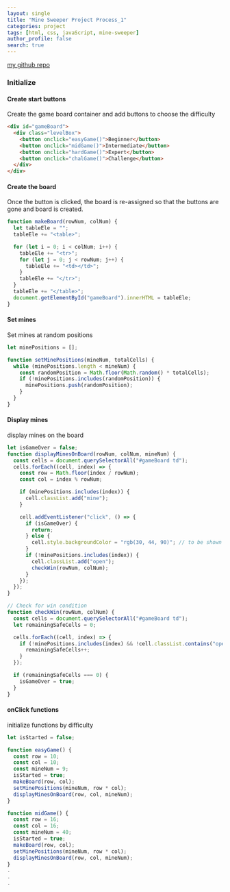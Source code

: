 ```yaml
---
layout: single
title: "Mine Sweeper Project Process_1"
categories: project
tags: [html, css, javaScript, mine-sweeper]
author_profile: false
search: true
---
```


[my github repo](https://github.com/HenryChung98/mineSweeper)

### Initialize

#### Create start buttons

Create the game board container and add buttons to choose the difficulty

```html
<div id="gameBoard">
  <div class="levelBox">
    <button onclick="easyGame()">Beginner</button>
    <button onclick="midGame()">Intermediate</button>
    <button onclick="hardGame()">Expert</button>
    <button onclick="chalGame()">Challenge</button>
  </div>
</div>
```

#### Create the board

Once the button is clicked, the board is re-assigned so that the buttons are gone and board is created.

```javascript
function makeBoard(rowNum, colNum) {
  let tableEle = "";
  tableEle += "<table>";

  for (let i = 0; i < colNum; i++) {
    tableEle += "<tr>";
    for (let j = 0; j < rowNum; j++) {
      tableEle += "<td></td>";
    }
    tableEle += "</tr>";
  }
  tableEle += "</table>";
  document.getElementById("gameBoard").innerHTML = tableEle;
}
```

#### Set mines

Set mines at random positions

```javascript
let minePositions = [];

function setMinePositions(mineNum, totalCells) {
  while (minePositions.length < mineNum) {
    const randomPosition = Math.floor(Math.random() * totalCells);
    if (!minePositions.includes(randomPosition)) {
      minePositions.push(randomPosition);
    }
  }
}
```

#### Display mines

display mines on the board

```javascript
let isGameOver = false;
function displayMinesOnBoard(rowNum, colNum, mineNum) {
  const cells = document.querySelectorAll("#gameBoard td");
  cells.forEach((cell, index) => {
    const row = Math.floor(index / rowNum);
    const col = index % rowNum;

    if (minePositions.includes(index)) {
      cell.classList.add("mine");
    }

    cell.addEventListener("click", () => {
      if (isGameOver) {
        return;
      } else {
        cell.style.backgroundColor = "rgb(30, 44, 90)"; // to be shown it is clicked
      }
      if (!minePositions.includes(index)) {
        cell.classList.add("open");
        checkWin(rowNum, colNum);
      }
    });
  });
}

// Check for win condition
function checkWin(rowNum, colNum) {
  const cells = document.querySelectorAll("#gameBoard td");
  let remainingSafeCells = 0;

  cells.forEach((cell, index) => {
    if (!minePositions.includes(index) && !cell.classList.contains("open")) {
      remainingSafeCells++;
    }
  });

  if (remainingSafeCells === 0) {
    isGameOver = true;
  }
}
```

#### onClick functions

initialize functions by difficulty

```javascript
let isStarted = false;

function easyGame() {
  const row = 10;
  const col = 10;
  const mineNum = 9;
  isStarted = true;
  makeBoard(row, col);
  setMinePositions(mineNum, row * col);
  displayMinesOnBoard(row, col, mineNum);
}

function midGame() {
  const row = 16;
  const col = 16;
  const mineNum = 40;
  isStarted = true;
  makeBoard(row, col);
  setMinePositions(mineNum, row * col);
  displayMinesOnBoard(row, col, mineNum);
}
.
.
.
```
